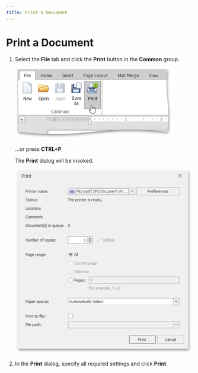 ```yaml
---
title: Print a Document
---
```

# Print a Document
1. Select the **File** tab and click the **Print** button in the **Common** group.
	
	![EUD_ASPxRichEdit_File_Print](../../../images/img117756.png)
	
	...or press **CTRL+P**.
	
	The **Print** dialog will be invoked.
	
	![RichEdit_PrintDialog](../../../images/img12192.png)
2. In the **Print** dialog, specify all required settings and click **Print**.